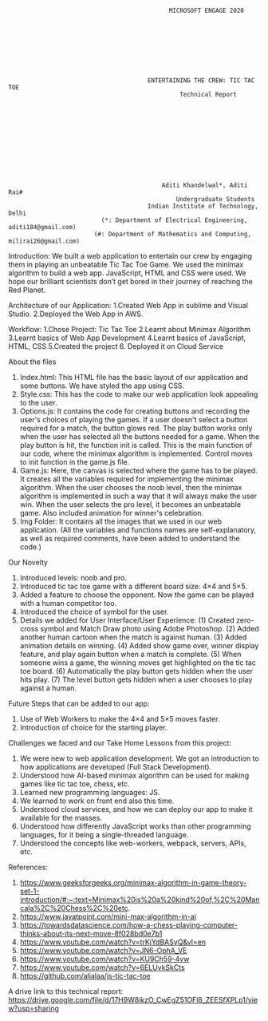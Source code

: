                                                  MICROSOFT ENGAGE 2020









                                           ENTERTAINING THE CREW: TIC TAC TOE
                                                    Technical Report












                                               Aditi Khandelwal*, Aditi Rai#
                                                   Undergraduate Students
                                           Indian Institute of Technology, Delhi
                              (*: Department of Electrical Engineering, aditi184@gmail.com)
                            (#: Department of Mathematics and Computing, milirai26@gmail.com)




Introduction:  We built a web application to entertain our crew by engaging them in playing an unbeatable Tic Tac Toe Game. We used the minimax algorithm to build a web app. JavaScript, HTML and CSS were used. We hope our brilliant scientists don’t get bored in their journey of reaching the Red Planet.


Architecture of our Application:
1.Created Web App in sublime and Visual Studio.
2.Deployed the Web App in AWS.



Workflow:
1.Chose Project: Tic Tac Toe
2.Learnt about Minimax Algorithm
3.Learnt basics of Web App Development
4.Learnt basics of JavaScript, HTML, CSS
5.Created the project
6. Deployed it on Cloud Service



About the files 
1.	Index.html: This HTML file has the basic layout of our application and some buttons. We have styled the app using CSS.
2.	Style.css: This has the code to make our web application look appealing to the user.
3.	Options.js: It contains the code for creating buttons and recording the user's choices of playing the games. If a user doesn't select a button required for a match, the button glows red. The play button works only when the user has selected all the buttons needed for a game. When the play button is hit, the function init is called. This is the main function of our code, where the minimax algorithm is implemented. Control moves to init function in the game.js file.
4.	Game.js: Here, the canvas is selected where the game has to be played. It creates all the variables required for implementing the minimax algorithm. When the user chooses the noob level, then the minimax algorithm is implemented in such a way that it will always make the user win. When the user selects the pro level, it becomes an unbeatable game. Also included animation for winner's celebration.
5.	Img Folder: It contains all the images that we used in our web application.
(All the variables and functions names are self-explanatory, as well as required comments, have been added to understand the code.)





Our Novelty
1.	Introduced levels: noob and pro.
2.	Introduced tic tac toe game with a different board size: 4×4 and 5×5.
3.	Added a feature to choose the opponent. Now the game can be played with a human competitor too. 
4.	Introduced the choice of symbol for the user. 
5.	Details we added for User Interface/User Experience:
(1)	Created zero-cross symbol and Match Draw photo using Adobe Photoshop.
(2)	Added another human cartoon when the match is against human.
(3)	Added animation details on winning.
(4)	Added show game over, winner display feature, and play again button when a match is complete.
(5)	When someone wins a game, the winning moves get highlighted on the tic tac toe board.
(6)	Automatically the play button gets hidden when the user hits play.
(7)	The level button gets hidden when a user chooses to play against a human.



Future Steps that can be added to our app:
1)	Use of Web Workers to make the 4×4 and 5×5 moves faster.
2)	Introduction of choice for the starting player.



Challenges we faced and our Take Home Lessons from this project:
1)	We were new to web application development. We got an introduction to how applications are developed (Full Stack Development).
2)	Understood how AI-based minimax algorithm can be used for making games like tic tac toe, chess, etc.
3)	Learned new programming languages: JS.
4)	We learned to work on front end also this time. 
5)	Understood cloud services, and how we can deploy our app to make it available for the masses.
6)	Understood how differently JavaScript works than other programming languages, for it being a single-threaded language.
7)	Understood the concepts like web-workers, webpack, servers, APIs, etc.



References:
1)	https://www.geeksforgeeks.org/minimax-algorithm-in-game-theory-set-1-introduction/#:~:text=Minimax%20is%20a%20kind%20of,%2C%20Mancala%2C%20Chess%2C%20etc.
2)	https://www.javatpoint.com/mini-max-algorithm-in-ai
3)	https://towardsdatascience.com/how-a-chess-playing-computer-thinks-about-its-next-move-8f028bd0e7b1
4)	https://www.youtube.com/watch?v=trKjYdBASyQ&vl=en
5)	https://www.youtube.com/watch?v=JN6-OphA_VE
6)	https://www.youtube.com/watch?v=KU9Ch59-4vw
7)	https://www.youtube.com/watch?v=6ELUvkSkCts
8)  https://github.com/alialaa/js-tic-tac-toe

A drive link to this technical report: https://drive.google.com/file/d/17H9W8ikzO_CwEgZ51OFl8_ZEESfXPLp1/view?usp=sharing
